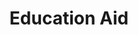 ---
layout: bos_content
permalink: /featured-analysis/education-aid/
title: Education Aid
components:
- breadcrumbs:
  - title: Home
    url: "/"
  - title: Budget
    url: "/budget"
  - title: Featured Analysis
    url: "/featured-analysis/"
  - current: Education Aid
  - published: 4/13/17
- intro:
  - title: Education aid
    short_desc: >
      In 1993, the Commonwealth began an effort to increase and equalize 
      funding for local education. The Chapter 70 formula derived from that 
      effort establishes a foundation budget, or a minimum level of education 
      spending in each school district, which the state and district then 
      share the cost of funding.
    description: >
      The Chapter 70 Education Aid formula does not work for Boston. Despite the 
      Commonwealth adding over $994 million to Chapter 70 Aid since FY08, in FY18 
      Boston’s Chapter 70 Aid is only $1.6 million higher than it was in FY08. 
      The City received Chapter 70 education aid totaling $211.0 million in FY15 
      and $212.6 million in FY16. The City expects to receive $216.1 million from 
      the state in FY17 and $217.4 million in FY18, a 0.6% increase from FY17.
    sidebar_menu: true    
- text_block:
  - title: State funding and charter schools
- text_col_3:
  - col: >
      <h5>Charter school costs rising</h5>
      <p>Charter schools are publicly-funded schools administered independently 
      from local school districts and teachers’ union rules and regulations. Their 
      charters are granted by the State Board of Education. <blockquote>Boston’s 
      Charter School Tuition Assessment is projected to increase by $17.5 million, 
      or 11.2%, over the FY17 budget, as 10,599 students are projected to attend a 
      Commonwealth Charter School in FY18.</blockquote></p>
      <p>Boston has seen its charter school costs rise dramatically since the enactment 
      of the 2010 Achievement Gap Legislation (155% or $106 million between 2011 and 
      2018). The Charter School Tuition Reimbursement is budgeted at $23.6 million 
      in FY18, $2.9 million higher than FY17, but a projected $25 million lower than 
      the Commonwealth’s obligation under the 2010 Achievement Gap Legislation.</p>
  - col: >
      <h5>State charter school funding lags</h5>
      <p>In the 2010 law, when tuition payments increase for a given school district 
      over the prior year, the state reimburses that district for 100% of the increased 
      cost in the first year (when the formula is fully-funded). The state then reimburses 
      25% of this first year increase amount for each of the subsequent five years. Cities 
      and town are also reimbursed for the portion of the charter school assessment 
      related to facilities.</p>
      <p>Because the Commonwealth has underfunded the appropriation, the Commonwealth has 
      only funded a portion of the first year costs, and cities and towns have not been 
      reimbursed for the subsequent five years. Unfortunately the Commonwealth has not 
      fulfilled its obligation under the 2010 law to fund Charter School Tuition Reimbursement, 
      totaling a projected $73 million in lost revenue for Boston in FY15 and FY18.</p>
  - col: >
      <h5>Net cost to the City growing</h5>
      <p>The net cost to the City for charter schools (reimbursement from the Commonwealth 
      less tuition assessment) has grown dramatically as Boston’s Charter School Tuition 
      Assessment has increased and the Commonwealth stopped fully funding the charter school 
      reimbursement which is meant to ease transition costs. <blockquote>In FY15 the cost was 
      $104.6 million and in FY16, $120.3 million. In FY17 the City has budgeted a $136.2 million 
      net impact, and in FY17, $150.7 million.</blockquote></p>
- grid:
  - grid_title: More budget analysis
  - title: Handy dandy title
    body: >
      Tempting copy that would make someone click this featured analysis card.
    img: https://www.boston.gov/sites/default/files/styles/grid_card_image/public/allston2.jpg?itok=jMsIfnJ6
    link: /#/
  - title: This one's witty, too
    body: >
      Tempting copy that would make someone click this featured analysis card.
    img: https://www.boston.gov/sites/default/files/styles/grid_card_image/public/backbay5.jpg?itok=sA4Mz_05
    link: /#/
  - title: Rumple Stiltskin
    body: >
      Tempting copy that would make someone click this featured analysis card.
    img: https://www.boston.gov/sites/default/files/styles/grid_card_image/public/bayvillage3.jpg?itok=iDf79UIP
    link: /#/
---